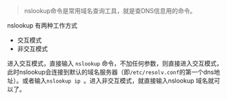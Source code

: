 > nslookup命令是常用域名查询工具，就是查DNS信息用的命令。

nslookup 有两种工作方式

- 交互模式
- 非交互模式
  
进入交互模式，直接输入 `nslookup` 命令，不加任何参数，则直接进入交互模式，此时nslookup会连接到默认的域名服务器（即`/etc/resolv.conf`的第一个dns地址）。或者输入`nslookup ip `。进入非交互模式，就直接输入nslookup 域名就可以了。